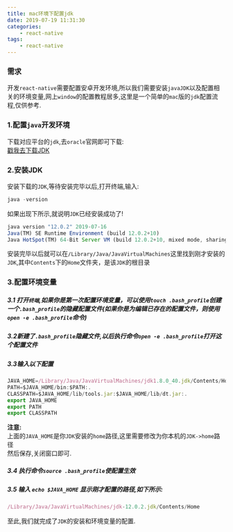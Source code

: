 ```yaml
---
title: mac环境下配置jdk
date: 2019-07-19 11:31:30
categories:
    - react-native
tags:
    - react-native
---
```

### 需求
开发`react-native`需要配置安卓开发环境,所以我们需要安装`javaJDK`以及配置相关的环境变量,网上`window`的配置教程居多,这里是一个简单的`mac`版的`jdk`配置流程,仅供参考.

### 1.配置`java`开发环境
下载对应平台的`jdk`,去`oracle`官网即可下载:<br/>
[戳我去下载JDK](http://www.oracle.com/technetwork/java/javase/downloads/jdk8-downloads-2133151.html)

### 2.安装JDK
安装下载的`JDK`,等待安装完毕以后,打开终端,输入:
```javascript
java -version
```
如果出现下所示,就说明`JDK`已经安装成功了!

```javascript
java version "12.0.2" 2019-07-16
Java(TM) SE Runtime Environment (build 12.0.2+10)
Java HotSpot(TM) 64-Bit Server VM (build 12.0.2+10, mixed mode, sharing)
```

安装完毕以后就可以在`/Library/Java/JavaVirtualMachines`这里找到刚才安装的`JDK`,其中`Contents`下的`Home`文件夹，是该`JDK`的根目录
<!--more-->
### 3.配置环境变量
##### 3.1 打开`终端`,如果你是第一次配置环境变量，可以使用`touch .bash_profile`创建一个`.bash_profile`的隐藏配置文件(如果你是为编辑已存在的配置文件，则使用`open -e .bash_profile`命令)
##### 3.2新建了`.bash_profile`隐藏文件,以后执行命令`open -e .bash_profile`打开这个配置文件
##### 3.3输入以下配置
```javascript
JAVA_HOME=/Library/Java/JavaVirtualMachines/jdk1.8.0_40.jdk/Contents/Home
PATH=$JAVA_HOME/bin:$PATH:.
CLASSPATH=$JAVA_HOME/lib/tools.jar:$JAVA_HOME/lib/dt.jar:.
export JAVA_HOME
export PATH
export CLASSPATH
```
**注意:**<br/>
上面的`JAVA_HOME`是你`JDK`安装的`home`路径,这里需要修改为你本机的`JDK->home`路径<br/>
然后保存,关闭窗口即可.
##### 3.4 执行命令`source .bash_profile`使配置生效
##### 3.5 输入 `echo $JAVA_HOME` 显示刚才配置的路径,如下所示:

```javascript
/Library/Java/JavaVirtualMachines/jdk-12.0.2.jdk/Contents/Home
```

至此,我们就完成了`JDK`的安装和环境变量的配置.
<link rel="stylesheet" href="https://unpkg.com/gitalk/dist/gitalk.css">
<script src="https://unpkg.com/gitalk@latest/dist/gitalk.min.js"></script> 

<div id="gitalk-container"></div>     
<script type="text/javascript">
    var gitalk = new Gitalk({
    // gitalk的主要参数
      clientID: `e4890482436f9cd96039`,
      clientSecret: `0425bf39d0c5cdedf4ae60a72fbd7a3d58d7d99e`,
      repo: `codeCheeseIssues`,
      owner: 'wawsc5354524',
      admin: ['wawsc5354524'],
      id: 'react-native-m9k',
        });
      gitalk.render('gitalk-container');
</script>

